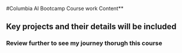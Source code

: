 #Columbia AI Bootcamp Course work Content**
## Key projects and their details will be included 
### Review further to see my journey  thorugh this course
